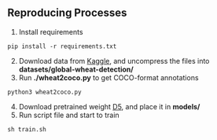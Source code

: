 ## Reproducing Processes

1. Install requirements
```
pip install -r requirements.txt
```
2. Download data from [Kaggle](https://www.kaggle.com/c/global-wheat-detection/data), and uncompress the files into **datasets/global-wheat-detection/**
3. Run **./wheat2coco.py** to get COCO-format annotations
```
python3 wheat2coco.py
```
4. Download pretrained weight [D5](https://github.com/zylo117/Yet-Another-Efficient-Pytorch/releases/download/1.0/efficientdet-d5.pth), and place it in **models/**
5. Run script file and start to train
```
sh train.sh
```